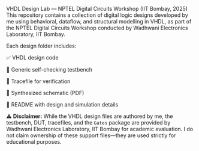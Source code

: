 VHDL Design Lab — NPTEL Digital Circuits Workshop (IIT Bombay, 2025)
This repository contains a collection of digital logic designs developed by me using behavioral, dataflow, and structural modelling in VHDL, as part of the NPTEL Digital Circuits Workshop conducted by Wadhwani Electronics Laboratory, IIT Bombay.

Each design folder includes:

✅ VHDL design code

🧪 Generic self-checking testbench

📄 Tracefile for verification

📐 Synthesized schematic (PDF)

📘 README with design and simulation details

⚠️ **Disclaimer:** While the VHDL design files are authored by me, the testbench, DUT, tracefiles, and the `Gates` package are provided by Wadhwani Electronics Laboratory, IIT Bombay for academic evaluation. I do not claim ownership of these support files—they are used strictly for educational purposes.

